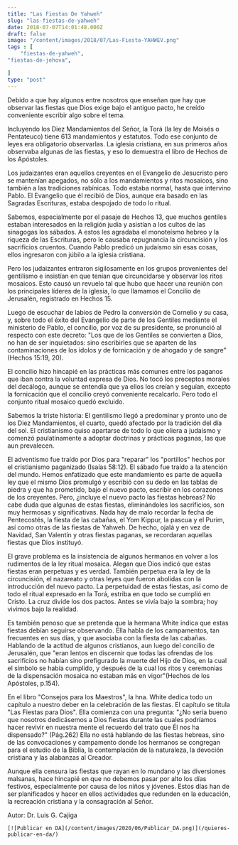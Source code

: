 ```yaml
---
title: "Las Fiestas De Yahweh"
slug: "las-fiestas-de-yahweh"
date: 2018-07-07T14:01:48.000Z
draft: false
image: "/content/images/2018/07/Las-Fiesta-YAHWEV.png"
tags : [
    "fiestas-de-yahweh",
"fiestas-de-jehova",

]
type: "post"
---
```


   Debido a que hay algunos entre nosotros que enseñan que hay que observar las fiestas que Dios exige bajo el antiguo pacto, he creído conveniente escribir algo sobre el tema.

 Incluyendo los Diez Mandamientos del Señor, la Torá (la ley de Moisés o Pentateuco) tiene 613 mandamientos y estatutos. Todo ese conjunto de leyes era obligatorio observarlas. La iglesia cristiana, en sus primeros años observaba algunas de las fiestas, y eso lo demuestra el libro de Hechos de los Apóstoles.

 Los judaizantes eran aquellos creyentes en el Evangelio de Jesucristo pero se mantenían apegados, no sólo a los mandamientos y ritos mosaicos, sino también a las tradiciones rabínicas. Todo estaba normal, hasta que intervino Pablo. El Evangelio que él recibió de Dios, aunque era basado en las Sagradas Escrituras, estaba despojado de todo lo ritual.

 Sabemos, especialmente por el pasaje de Hechos 13, que muchos gentiles estaban interesados en la religión judía y asistían a los cultos de las sinagogas los sábados. A estos les agradaba el monoteísmo hebreo y la riqueza de las Escrituras, pero le causaba repugnancia la circuncisión y los sacrificios cruentos. Cuando Pablo predicó un judaísmo sin esas cosas, ellos ingresaron con júbilo a la iglesia cristiana.

 Pero los judaizantes entraron sigilosamente en los grupos provenientes del gentilismo e insistían en que tenían que circuncidarse y observar los ritos mosaicos. Esto causó un revuelo tal que hubo que hacer una reunión con los principales líderes de la iglesia, lo que llamamos el Concilio de Jerusalén, registrado en Hechos 15.

 Luego de escuchar de labios de Pedro la conversión de Cornelio y su casa, y, sobre todo el éxito del Evangelio de parte de los Gentiles mediante el ministerio de Pablo, el concilio, por voz de su presidente, se pronunció al respecto con este decreto: "Los que de los Gentiles se convierten a Dios, no han de ser inquietados: sino escribirles que se aparten de las contaminaciones de los ídolos y de fornicación y de ahogado y de sangre" (Hechos 15:19, 20).

 El concilio hizo hincapié en las prácticas más comunes entre los paganos que iban contra la voluntad expresa de Dios. No tocó los preceptos morales del decálogo, aunque se entendía que ya ellos los creían y seguían, excepto la fornicación que el concilio creyó conveniente recalcarlo. Pero todo el conjunto ritual mosaico quedó excluido.

 Sabemos la triste historia: El gentilismo llegó a predominar y pronto uno de los Diez Mandamientos, el cuarto, quedó afectado por la tradición del día del sol. El cristianismo quiso apartarse de todo lo que oliera a judaísmo y comenzó paulatinamente a adoptar doctrinas y prácticas paganas, las que aun prevalecen.

 El adventismo fue traído por Dios para "reparar" los "portillos" hechos por el cristianismo paganizado (Isaías 58:12). El sábado fue traído a la atención del mundo. Hemos enfatizado que este mandamiento es parte de aquella ley que el mismo Dios promulgó y escribió con su dedo en las tablas de piedra y que ha prometido, bajo el nuevo pacto, escribir en los corazones de los creyentes. Pero, ¿incluye el nuevo pacto las fiestas hebreas? No cabe duda que algunas de estas fiestas, eliminándoles los sacrificios, son muy hermosas y significativas. Nada hay de malo recordar la fecha de Pentecostés, la fiesta de las cabañas, el Yom Kippur, la pascua y el Purim, así como otras de las fiestas de Yahweh. De hecho, ojalá y en vez de Navidad, San Valentín y otras fiestas paganas, se recordaran aquellas fiestas que Dios instituyó.

 El grave problema es la insistencia de algunos hermanos en volver a los rudimentos de la ley ritual mosaica. Alegan que Dios indicó que estas fiestas eran perpetuas y es verdad. También perpetua era la ley de la circuncisión, el nazareato y otras leyes que fueron abolidas con la introducción del nuevo pacto. La perpetuidad de estas fiestas, así como de todo el ritual expresado en la Torá, estriba en que todo se cumplió en Cristo. La cruz divide los dos pactos. Antes se vivía bajo la sombra; hoy vivimos bajo la realidad.

 Es también penoso que se pretenda que la hermana White indica que estas fiestas debían seguirse observando. Ella habla de los campamentos, tan frecuentes en sus días, y que asociaba con la fiesta de las cabañas. Hablando de la actitud de algunos cristianos, aun luego del concilio de Jerusalén, que "eran lentos en discernir que todas las ofrendas de los sacrificios no habían sino prefigurado la muerte del Hijo de Dios, en la cual el símbolo se había cumplido, y después de la cual los ritos y ceremonias de la dispensación mosaica no estaban más en vigor"(Hechos de los Apóstoles, p.154).

 En el libro "Consejos para los Maestros", la hna. White dedica todo un capítulo a nuestro deber en la celebración de las fiestas. El capítulo se titula "Las Fiestas para Dios". Ella comienza con una pregunta: "¿No sería bueno que nosotros dedicásemos a Dios fiestas durante las cuales podríamos hacer revivir en nuestra mente el recuerdo del trato que Él nos ha dispensado?" (Pág.262) Ella no está hablando de las fiestas hebreas, sino de las convocaciones y campamento donde los hermanos se congregan para el estudio de la Biblia, la contemplación de la naturaleza, la devoción cristiana y las alabanzas al Creador.

 Aunque ella censura las fiestas que rayan en lo mundano y las diversiones malsanas, hace hincapié en que no debemos pasar por alto los días festivos, especialmente por causa de los niños y jóvenes. Estos días han de ser planificados y hacer en ellos actividades que redunden en la educación, la recreación cristiana y la consagración al Señor.

 Autor: Dr. Luis G. Cajiga

    [![Publicar en DA](/content/images/2020/06/Publicar_DA.png)](/quieres-publicar-en-da/) 